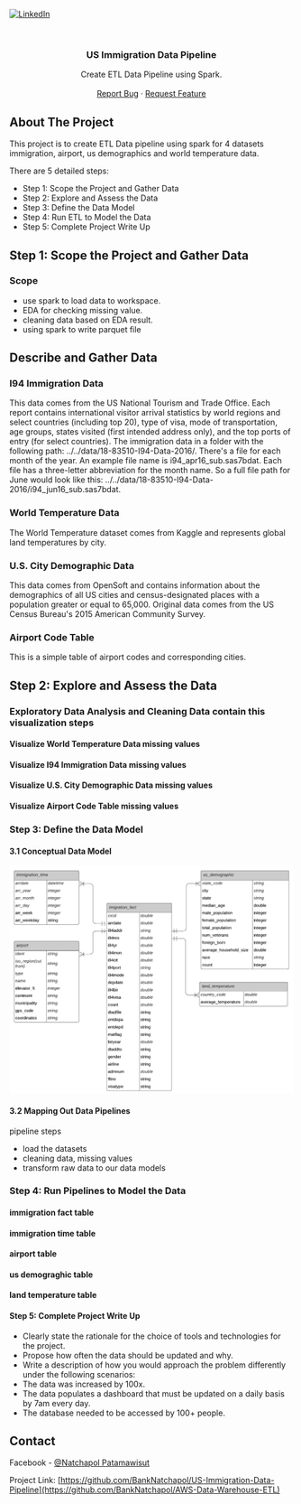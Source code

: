 [![LinkedIn][linkedin-shield]][linkedin-url]



<!-- PROJECT LOGO -->
<br />
<p align="center">

  <h3 align="center">US Immigration Data Pipeline</h3>

  <p align="center">
    Create ETL Data Pipeline using Spark.
    <br />
    <br />
    <a href="https://github.com/BankNatchapol/US-Immigration-Data-Pipeline/issues">Report Bug</a>
    ·
    <a href="https://github.com/BankNatchapol/US-Immigration-Data-Pipeline/issues">Request Feature</a>
  </p>
</p>




<!-- ABOUT THE PROJECT -->
## About The Project

This project is to create ETL Data pipeline using spark for 4 datasets immigration, airport, us demographics and world temperature data.

There are 5 detailed steps:
* Step 1: Scope the Project and Gather Data
* Step 2: Explore and Assess the Data
* Step 3: Define the Data Model
* Step 4: Run ETL to Model the Data
* Step 5: Complete Project Write Up

## Step 1: Scope the Project and Gather Data

### Scope 
- use spark to load data to workspace.
- EDA for checking missing value.
- cleaning data based on EDA result.
- using spark to write parquet file

## Describe and Gather Data 
### I94 Immigration Data
This data comes from the US National Tourism and Trade Office. 
Each report contains international visitor arrival statistics by world regions and select countries (including top 20), type of visa, mode of transportation, age groups, states visited (first intended address only), and the top ports of entry (for select countries).
The immigration data in a folder with the following path: ../../data/18-83510-I94-Data-2016/. There's a file for each month of the year. An example file name is i94_apr16_sub.sas7bdat. Each file has a three-letter abbreviation for the month name. So a full file path for June would look like this: ../../data/18-83510-I94-Data-2016/i94_jun16_sub.sas7bdat. 

### World Temperature Data
The World Temperature dataset comes from Kaggle and represents global land temperatures by city.

### U.S. City Demographic Data
This data comes from OpenSoft and contains information about the demographics of all US cities and census-designated places with a population greater or equal to 65,000. Original data comes from the US Census Bureau's 2015 American Community Survey.

### Airport Code Table
This is a simple table of airport codes and corresponding cities.

## Step 2: Explore and Assess the Data
### Exploratory Data Analysis and Cleaning Data contain this visualization steps

#### Visualize World Temperature Data missing values

#### Visualize I94 Immigration Data missing values

#### Visualize U.S. City Demographic Data missing values

#### Visualize Airport Code Table missing values


### Step 3: Define the Data Model
#### 3.1 Conceptual Data Model
<img src="images/datamodel.png">

#### 3.2 Mapping Out Data Pipelines
pipeline steps 
- load the datasets
- cleaning data, missing values
- transform raw data to our data models

### Step 4: Run Pipelines to Model the Data 
#### immigration fact table
#### immigration time table
#### airport table
#### us demograghic table
#### land temperature table

#### Step 5: Complete Project Write Up
* Clearly state the rationale for the choice of tools and technologies for the project.
* Propose how often the data should be updated and why.
* Write a description of how you would approach the problem differently under the following scenarios:
 * The data was increased by 100x.
 * The data populates a dashboard that must be updated on a daily basis by 7am every day.
 * The database needed to be accessed by 100+ people.

<!-- CONTACT -->
## Contact

Facebook - [@Natchapol Patamawisut](https://www.facebook.com/natchapol.patamawisut/)

Project Link: [https://github.com/BankNatchapol/US-Immigration-Data-Pipeline](https://github.com/BankNatchapol/AWS-Data-Warehouse-ETL)

<!-- MARKDOWN LINKS & IMAGES -->
<!-- https://www.markdownguide.org/basic-syntax/#reference-style-links -->
[linkedin-shield]: https://img.shields.io/badge/-LinkedIn-black.svg?style=for-the-badge&logo=linkedin&colorB=555
[linkedin-url]: https://www.linkedin.com/in/natchapol-patamawisut
